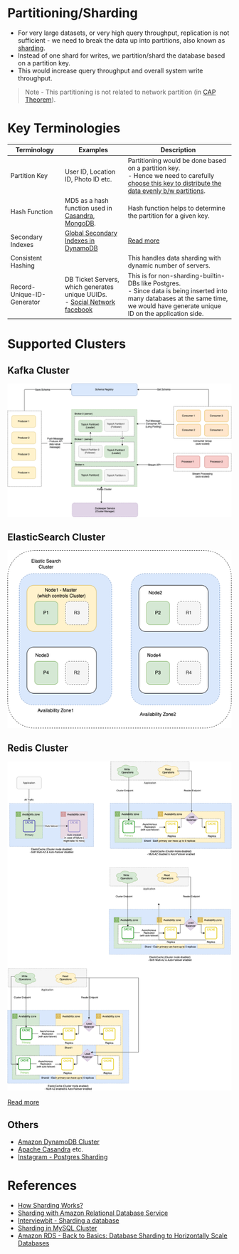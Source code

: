 # Partitioning/Sharding
- For very large datasets, or very high query throughput, replication is not sufficient - we need to break the data up into partitions, also known as [sharding](https://aws.amazon.com/what-is/database-sharding/).
- Instead of one shard for writes, we partition/shard the database based on a partition key. 
- This would increase query throughput and overall system write throughput.

> Note - This partitioning is not related to network partition (in [CAP Theorem](../2_CAP&PACELCTheorems/CAPTheorem.md)).

# Key Terminologies

| Terminology                | Examples                                                                                                                                                  | Description                                                                                                                                                                             |
|----------------------------|-----------------------------------------------------------------------------------------------------------------------------------------------------------|-----------------------------------------------------------------------------------------------------------------------------------------------------------------------------------------|
| Partition Key              | User ID, Location ID, Photo ID etc.                                                                                                                       | Partitioning would be done based on a partition key. <br/>- Hence we need to carefully [choose this key to distribute the data evenly b/w partitions](PartitionKeyTips.md).             |
| Hash Function              | MD5 as a hash function used in [Casandra](../11_WideColumn-Databases/ApacheCasandra.md), [MongoDB](../10_Document-Databases/MongoDB/Readme.md). | Hash function helps to determine the partition for a given key.                                                                                                                         |
| Secondary Indexes          | [Global Secondary Indexes in DynamoDB](../../2_AWSServices/6_DatabaseServices/AmazonDynamoDB/Readme.md)                                                   | [Read more](../5_DataStructuresUsedInDB/Indexing/Readme.md)                                                                                                                               |
| Consistent Hashing         |                                                                                                                                                           | This handles data sharding with dynamic number of servers.                                                                                                                              |
| Record-Unique-ID-Generator | DB Ticket Servers, which generates unique UUIDs.<br/>- [Social Network facebook](../../0_HLDUseCasesProblems/SocialNetworkFacebookInstagram/Readme.md)    | This is for non-sharding-builtin-DBs like Postgres. <br/>- Since data is being inserted into many databases at the same time, we would have generate unique ID on the application side. |

# Supported Clusters

## Kafka Cluster

![](../../4_MessageBrokersEDA/Kafka/assets/Kafka-Architecture.drawio.png)

## ElasticSearch Cluster

![](../9_Search-Databases/ElasticSearch/assests/ElasticSearch-Cluster.png)

## Redis Cluster

![](../../2_AWSServices/6_DatabaseServices/AmazonElasticCache/assets/ElasticCache-Multi-AZ.drawio.png)

[Read more](../../2_AWSServices/6_DatabaseServices/AmazonElasticCache/Readme.md)

## Others
- [Amazon DynamoDB Cluster](../../2_AWSServices/6_DatabaseServices/AmazonDynamoDB/Partioning.md)
- [Apache Casandra](../11_WideColumn-Databases/ApacheCasandra.md) etc.
- [Instagram - Postgres Sharding](../../0_HLDUseCasesProblems/SocialNetworkFacebookInstagram/Readme.md)

# References
- [How Sharding Works?](https://medium.com/@jeeyoungk/how-sharding-works-b4dec46b3f6)
- [Sharding with Amazon Relational Database Service](https://aws.amazon.com/blogs/database/sharding-with-amazon-relational-database-service/)
- [Interviewbit - Sharding a database](https://www.interviewbit.com/problems/sharding-a-database/)
- [Sharding in MySQL Cluster](https://www.mysql.com/products/cluster/scalability.html)
- [Amazon RDS - Back to Basics: Database Sharding to Horizontally Scale Databases](https://www.youtube.com/watch?v=9q-ZA6WtVy4)